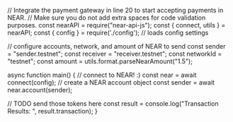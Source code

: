 // Integrate the payment gateway in line 20 to start accepting payments in NEAR. // Make sure you do not add extra spaces for code validation purposes. const nearAPI = require("near-api-js"); const { connect, utils } = nearAPI; const { config } = require('./config'); // loads config settings

// configure accounts, network, and amount of NEAR to send const sender = "sender.testnet"; const receiver = "receiver.testnet"; const networkId = "testnet"; const amount = utils.format.parseNearAmount("1.5");

async function main() { // connect to NEAR! :) const near = await connect(config); // create a NEAR account object const sender = await near.account(sender);

// TODO send those tokens here const result = console.log("Transaction Results: ", result.transaction); }
